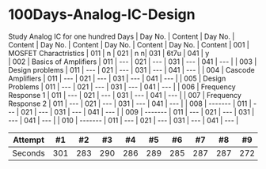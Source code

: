 # 100Days-Analog-IC-Design
Study Analog IC for one hundred Days
| Day No. | Content               | Day No. | Content | Day No. | Content | Day No. | Content | Day No. | Content 
| 001     | MOSFET Charactristics | 011     | n     | 021     | n n| 031     | 6t7u     | 041     | y     
| 002     | Basics of Amplifiers  | 011     | ---     | 021     | ---     | 031     | ---     | 041     | ---     | 
| 003     | Design problems       | 011     | ---     | 021     | ---     | 031     | ---     | 041     | ---     | 
| 004     | Cascode Amplifiers    | 011     | ---     | 021     | ---     | 031     | ---     | 041     | ---     | 
| 005     | Design Problems       | 011     | ---     | 021     | ---     | 031     | ---     | 041     | ---     | 
| 006     | Frequency Response 1  | 011     | ---     | 021     | ---     | 031     | ---     | 041     | ---     | 
| 007     | Frequency Response 2  | 011     | ---     | 021     | ---     | 031     | ---     | 041     | ---     | 
| 008     | -------               | 011     | ---     | 021     | ---     | 031     | ---     | 041     | ---     | 
| 009     | -------               | 011     | ---     | 021     | ---     | 031     | ---     | 041     | ---     | 
| 010     | -------               | 011     | ---     | 021     | ---     | 031     | ---     | 041     | ---     | 


Attempt | #1 | #2 | #3 | #4 | #5 | #6 | #7 | #8 | #9 | #10 | #11
--- | --- | --- | --- |--- |--- |--- |--- |--- |--- |--- |---
Seconds | 301 | 283 | 290 | 286 | 289 | 285 | 287 | 287 | 272 | 276 | 269
